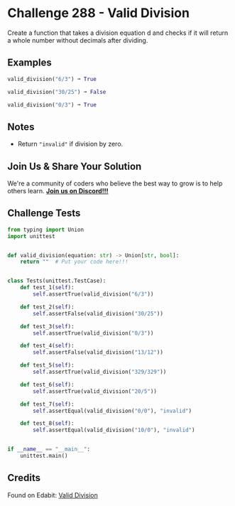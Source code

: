 # Challenge 288 - Valid Division

Create a function that takes a division equation d and checks if it will return a whole number without decimals after dividing.

## Examples
```python
valid_division("6/3") ➞ True

valid_division("30/25") ➞ False

valid_division("0/3") ➞ True
```
## Notes

- Return `"invalid"` if division by zero.

## Join Us & Share Your Solution

We're a community of coders who believe the best way to grow is to help others learn. **[Join us on Discord!!!](https://discord.gg/sfHykntuGy)**

## Challenge Tests
```python
from typing import Union
import unittest


def valid_division(equation: str) -> Union[str, bool]:
    return ""  # Put your code here!!!


class Tests(unittest.TestCase):
    def test_1(self):
        self.assertTrue(valid_division("6/3"))

    def test_2(self):
        self.assertFalse(valid_division("30/25"))

    def test_3(self):
        self.assertTrue(valid_division("0/3"))

    def test_4(self):
        self.assertFalse(valid_division("13/12"))

    def test_5(self):
        self.assertTrue(valid_division("329/329"))

    def test_6(self):
        self.assertTrue(valid_division("20/5"))

    def test_7(self):
        self.assertEqual(valid_division("0/0"), "invalid")

    def test_8(self):
        self.assertEqual(valid_division("10/0"), "invalid")


if __name__ == "__main__":
    unittest.main()
```
## Credits

Found on Edabit: [Valid Division](https://edabit.com/challenge/MTGTSJvAi2iwd2Ygs)
